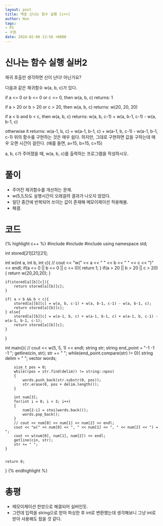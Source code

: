 ```yaml
---
layout: post
title: 백준 신나는 함수 실행 [c++]
author: Hun
tags:
- PS
- 구현
date: 2024-02-06 13:56 +0800
---
```


# 신나는 함수 실행 실버2

재귀 호출만 생각하면 신이 난다! 아닌가요?

다음과 같은 재귀함수 w(a, b, c)가 있다.

if a <= 0 or b <= 0 or c <= 0, then w(a, b, c) returns:
    1

if a > 20 or b > 20 or c > 20, then w(a, b, c) returns:
    w(20, 20, 20)

if a < b and b < c, then w(a, b, c) returns:
    w(a, b, c-1) + w(a, b-1, c-1) - w(a, b-1, c)

otherwise it returns:
    w(a-1, b, c) + w(a-1, b-1, c) + w(a-1, b, c-1) - w(a-1, b-1, c-1)
위의 함수를 구현하는 것은 매우 쉽다. 하지만, 그대로 구현하면 값을 구하는데 매우 오랜 시간이 걸린다. (예를 들면, a=15, b=15, c=15)

a, b, c가 주어졌을 때, w(a, b, c)를 출력하는 프로그램을 작성하시오.

# 풀이
- 주어진 제귀함수를 개선하는 문제.
- w(5,5,5)도 실행시간이 오래걸려 결과가 나오지 않았다.
- 일단 중간에 반복되어 쓰이는 값이 존재해 메모이제이션 적용해봄.
- 해결.

# 코드
{% highlight c++ %}
#include <iostream>
#include <string>
#include <vector>
using namespace std;

int stored[21][21][21];

int w(int a, int b, int c){
    // cout << "w(" << a << " " << b << " " << c << ")" << endl;
    if(a <= 0 || b <= 0 || c <= 0){
        return 1;
    } 
    if(a > 20 || b > 20 || c > 20){
        return w(20,20,20);
    } 

    if(stored[a][b][c]){
        return stored[a][b][c];
    }
    
    if( a < b && b < c){ 
        stored[a][b][c] = w(a, b, c-1) + w(a, b-1, c-1) - w(a, b-1, c);
        return stored[a][b][c];
    } else{
        stored[a][b][c] = w(a-1, b, c) + w(a-1, b-1, c) + w(a-1, b, c-1) - w(a-1, b-1, c-1);
        return stored[a][b][c];
    }
}

int main(){
    // cout << w(5, 5, 1) << endl;
    string str;
    string end_point = "-1 -1 -1 ";
    getline(cin, str);
    str += " ";
    while(end_point.compare(str) != 0){
        string delim = " ";
        vector<string> words;

        size_t pos = 0;
        while((pos = str.find(delim)) != string::npos)
        {
            words.push_back(str.substr(0, pos));
            str.erase(0, pos + delim.length());
        }

        int num[3];
        for(int i = 0; i < 3; i++)
        {
            num[2-i] = stoi(words.back());
            words.pop_back();
        }
        // cout << num[0] << num[1] << num[2] << endl;
        cout << "w(" << num[0] << ", " << num[1] << ", " << num[2] << ") = ";
        cout << w(num[0], num[1], num[2]) << endl;
        getline(cin, str);
        str += " ";
    }


    return 0;
}
{% endhighlight %}

# 총평
- 메모이제이션 한방으로 해결되어 실버인듯.
- 그런데 입력을 string으로 받아 파싱한 후 int로 변환했는데 생각해보니 그냥 int로 받아 사용해도 됬을 것 같다.